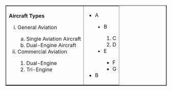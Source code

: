 <!DOCTYPE html>
<html lang="en">
<head>
    <meta charset="UTF-8">
    <meta name="viewport" content="width=device-width, initial-scale=1.0">
    <title>Practica 3 HTML</title>
</head>
<body>
    <table border="2">
        <tr>
            <td>
                <b>Aircraft Types</b>
                    <ol type="i">
                        <li>General Aviation</li>
                        <ol type="a">
                            <li>Single Aviation Aircraft</li>
                            <li>Dual-Engine Aircraft</li>
                        </ol>
                        <li>Commercial Aviation</li>
                        <ol type="disc">
                            <li>Dual-Engine</li>
                            <li>Tri-Engine</li>
                        </ol>
                    </ol>
            </td>
            <td>
                <ul type="square">
                    <li>A</li>
                    <ul type="disc">
                        <li>B</li>
                        <ol type="1">
                            <li>C</li>
                            <li>D</li>
                        </ol>
                        <li>E</li>
                        <ul type="square">
                            <li>F</li>
                            <li>G</li>
                        </ul>
                    </ul>
                    <li>B</li>
                </ul>
            </td>
        </tr>
    </table>
</body>
</html>